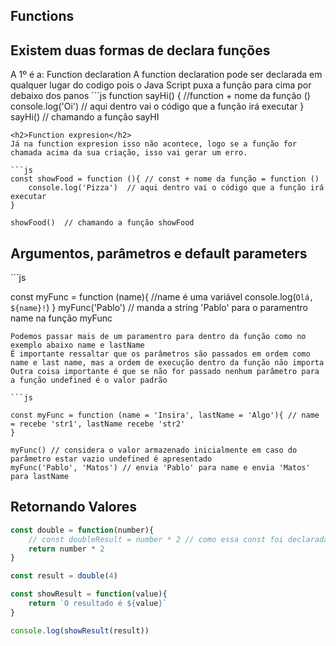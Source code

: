 ## Functions
<h2>Existem duas formas de declara funções </h2>
A 1º é a: Function declaration
A function declaration pode ser declarada em qualquer lugar do codigo pois o Java Script puxa a função para cima por debaixo dos panos 
```js
function sayHi() { //function + nome da função () 
    console.log('Oi')  // aqui dentro vai o código que a função irá executar
}
sayHi() // chamando a função sayHI

```
<h2>Function expresion</h2>
Já na function expresion isso não acontece, logo se a função for chamada acima da sua criação, isso vai gerar um erro.

```js
const showFood = function (){ // const + nome da função = function ()
    console.log('Pizza')  // aqui dentro vai o código que a função irá executar
}

showFood()  // chamando a função showFood
```

<h2>Argumentos, parâmetros e default parameters</h2>
```js

const myFunc = function (name){ //name é uma variável
    console.log(`Olá, ${name}!`)
}
myFunc('Pablo')  // manda a string 'Pablo' para o paramentro name na função myFunc

```
Podemos passar mais de um paramentro para dentro da função como no exemplo abaixo name e lastName
É importante ressaltar que os parâmetros são passados em ordem como name e last name, mas a ordem de execução dentro da função não importa
Outra coisa importante é que se não for passado nenhum parâmetro para a função undefined é o valor padrão 

```js

const myFunc = function (name = 'Insira', lastName = 'Algo'){ // name = recebe 'str1', lastName recebe 'str2'
}

myFunc() // considera o valor armazenado inicialmente em caso do parâmetro estar vazio undefined é apresentado
myFunc('Pablo', 'Matos') // envia 'Pablo' para name e envia 'Matos' para lastName
```

<h2>Retornando Valores</h2>

```js
const double = function(number){
    // const doubleResult = number * 2 // como essa const foi declarada dentro da função ela só funciona localmente 
    return number * 2
}

const result = double(4)

const showResult = function(value){
    return `O resultado é ${value}`
}

console.log(showResult(result))
```